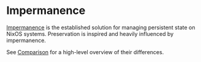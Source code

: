 # Impermanence

[Impermanence](https://github.com/nix-community/impermanence) is the established solution for managing persistent state on NixOS systems.
Preservation is inspired and heavily influenced by impermanence.

See [Comparison](./impermanence-comparison.md) for a high-level overview of their differences.

